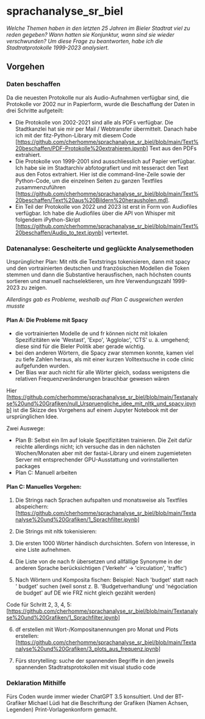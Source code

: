 # sprachanalyse_sr_biel

*Welche Themen haben in den letzten 25 Jahren im Bieler Stadtrat viel zu reden gegeben? Wann hatten sie Konjunktur, wann sind sie wieder verschwunden? Um diese Frage zu beantworten, habe ich die Stadtratprotokolle 1999-2023 analysiert.*

## Vorgehen

### Daten beschaffen
Da die neuesten Protokolle nur als Audio-Aufnahmen verfügbar sind, die Protokolle vor 2002 nur in Papierform, wurde die Beschaffung der Daten in drei Schritte aufgeteilt:

* Die Protokolle von 2002-2021 sind alle als PDFs verfügbar. Die Stadtkanzlei hat sie mir per Mail / Webtransfer übermittelt. Danach habe ich mit der fitz-Python-Library mit diesem Code [https://github.com/cherhomme/sprachanalyse_sr_biel/blob/main/Text%20beschaffen/PDF-Protokolle%20extrahieren.ipynb] Text aus den PDFs extrahiert.
* Die Protokolle von 1999-2001 sind ausschliesslich auf Papier verfügbar. Ich habe sie im Stadtarchiv abfotografiert und mit tesseract den Text aus den Fotos extrahiert. Hier ist die command-line-Zeile sowie der Python-Code, um die einzelnen Seiten zu ganzen Textfiles zusammenzuführen [https://github.com/cherhomme/sprachanalyse_sr_biel/blob/main/Text%20beschaffen/Text%20aus%20Bildern%20herausholen.md].
* Ein Teil der Protokolle von 2022 und 2023 ist erst in Form von Audiofiles verfügbar. Ich habe die Audiofiles über die API von Whisper mit folgendem iPython-Skript [https://github.com/cherhomme/sprachanalyse_sr_biel/blob/main/Text%20beschaffen/Audio_to_text.ipynb] vertextet.

### Datenanalyse: Gescheiterte und geglückte Analysemethoden

Ursprünglicher Plan: Mit nltk die Textstrings tokenisieren, dann mit spacy und den vortrainierten deutschen und französischen Modellen die Token stemmen und dann die Substantive herausfischen, nach höchsten counts sortieren und manuell nachselektieren, um ihre Verwendungszahl 1999-2023 zu zeigen.

*Allerdings gab es Probleme, weshalb auf Plan C ausgewichen werden musste*

#### Plan A: Die Probleme mit Spacy
* die vortrainierten Modelle de und fr können nicht mit lokalen Spezifizitäten wie 'Westast', 'Expo', 'Agglolac', 'CTS' u. ä. umgehend; diese sind für die Bieler Politik aber gerade wichtig.
* bei den anderen Wörtern, die Spacy zwar stemmen konnte, kamen viel zu tiefe Zahlen heraus, als mit einer kurzen Volltextsuche in code clinic aufgefunden wurden.
* Der Bias war auch nicht für alle Wörter gleich, sodass wenigstens die relativen Frequenzveränderungen brauchbar gewesen wären

Hier [https://github.com/cherhomme/sprachanalyse_sr_biel/blob/main/Textanalyse%20und%20Grafiken/null_Urspruengliche_idee_mit_nltk_und_spacy.ipynb] ist die Skizze des Vorgehens auf einem Jupyter Notebook mit der ursprünglichen Idee.

Zwei Auswege:
* Plan B: Selbst ein llm auf lokale Spezifizitäten trainieren. Die Zeit dafür reichte allerdings nicht; ich versuche das in den nächsten Wochen/Monaten aber mit der fastai-Library und einem zugemieteten Server mit entsprechender GPU-Ausstattung und vorinstallierten packages
* Plan C: Manuell arbeiten

#### Plan C: Manuelles Vorgehen:
1. Die Strings nach Sprachen aufspalten und monatsweise als Textfiles abspeichern: [https://github.com/cherhomme/sprachanalyse_sr_biel/blob/main/Textanalyse%20und%20Grafiken/1_Sprachfilter.ipynb]

2. Die Strings mit nltk tokenisieren: 
3. Die ersten 1000 Wörter händisch durchsichten. Sofern von Interesse, in eine Liste aufnehmen. 
4. Die Liste von de nach fr übersetzen und allfällige Synonyme in der anderen Sprache berücksichtigen ('Verkehr' -> 'circulation', 'traffic')
5. Nach Wörtern und Komposita fischen: Beispiel: Nach 'budget' statt nach ' budget' suchen (weil sonst z. B. 'Budgetverhandlung' und 'négociation de budget' auf DE wie FRZ nicht gleich gezählt werden)

Code für Schritt 2, 3, 4, 5: [https://github.com/cherhomme/sprachanalyse_sr_biel/blob/main/Textanalyse%20und%20Grafiken/1_Sprachfilter.ipynb]

6. df erstellen mit Wort-/Kompositanennungen pro Monat und Plots erstellen: [https://github.com/cherhomme/sprachanalyse_sr_biel/blob/main/Textanalyse%20und%20Grafiken/3_plots_aus_frequenz.ipynb]

7. Fürs storytelling: suche der spannenden Begriffe in den jeweils spannenden Stadtratsprotokollen mit visual studio code

### Deklaration Mithilfe
Fürs Coden wurde immer wieder ChatGPT 3.5 konsultiert. Und der BT-Grafiker Michael Lüdi hat die Beschriftung der Grafiken (Namen Achsen, Legenden) Print-Vorlagenkonform gemacht.
